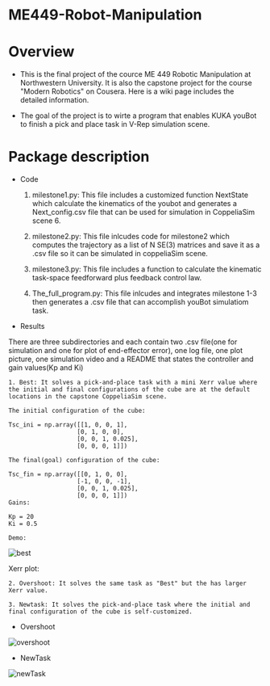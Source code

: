 # ME449-Robot-Manipulation

# Overview

* This is the final project of the cource ME 449 Robotic Manipulation at Northwestern University. It is also the capstone project for the course "Modern Robotics" on Cousera. Here is a wiki page includes the detailed information.

* The goal of the project is to wirte a program that enables KUKA youBot to finish a pick and place task in V-Rep simulation scene.

# Package description

* Code

	1. milestone1.py: This file includes a customized function NextState which calculate the kinematics of the youbot and generates a Next_config.csv file that can be used for simulation in CoppeliaSim scene 6.

	2. milestone2.py: This file inlcudes code for milestone2 which computes the trajectory as a list of N SE(3) matrices and save it as a .csv file so it can be simulated in coppeliaSim scene.

	3. milestone3.py: This file includes a function to calculate the kinematic task-space feedforward plus feedback control law.

	4. The_full_program.py: This file inlcudes and integrates milestone 1-3 then generates a .csv file that can accomplish youBot simulatiom task.

* Results

There are three subdirectories and each contain two .csv file(one for simulation and one for plot of end-effector error), one log file, one plot picture, one simulation video and a README that states the controller and gain values(Kp and Ki)
 
	1. Best: It solves a pick-and-place task with a mini Xerr value where the initial and final configurations of the cube are at the default locations in the capstone CoppeliaSim scene.
	
	The initial configuration of the cube:
	
	Tsc_ini = np.array([[1, 0, 0, 1],
                       [0, 1, 0, 0],
                       [0, 0, 1, 0.025],
                       [0, 0, 0, 1]])
                       
	The final(goal) configuration of the cube:
	
	Tsc_fin = np.array([[0, 1, 0, 0],
		               [-1, 0, 0, -1],
		               [0, 0, 1, 0.025],
		               [0, 0, 0, 1]])
	Gains:
	
	Kp = 20
	Ki = 0.5
	
	Demo:

![best](https://user-images.githubusercontent.com/70287453/100411600-dcc27c80-3037-11eb-9b2b-3de78e7b406f.gif)
	
  Xerr plot:
  
		               
	
	2. Overshoot: It solves the same task as "Best" but the has larger Xerr value.

	3. Newtask: It solves the pick-and-place task where the initial and final configuration of the cube is self-customized.




* Overshoot

![overshoot](https://user-images.githubusercontent.com/70287453/100411731-35921500-3038-11eb-8d46-5e6ad207eea3.gif)

* NewTask

![newTask](https://user-images.githubusercontent.com/70287453/100411792-58242e00-3038-11eb-8eaa-48703d2cd7ae.gif)



